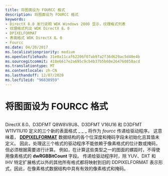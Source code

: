 ```yaml
---
title: 将图面设为 FOURCC 格式
description: 将图面设为 FOURCC 格式
keywords:
- DirectX 8.0 发行说明 WDK Windows 2000 显示，纹理格式列表
- 纹理格式列出 WDK DirectX 8。0
- DPIXELFORMAT
- 表面格式 WDK DirectX 8。0
- Fourcc
ms.date: 04/20/2017
ms.localizationpriority: medium
ms.openlocfilehash: 31e0a11caf62206f07ab97a2f36d629ac5d40e4b
ms.sourcegitcommit: 418e6617e2a695c9cb4b37b5b60e264760858acd
ms.translationtype: MT
ms.contentlocale: zh-CN
ms.lasthandoff: 12/07/2020
ms.locfileid: "96838959"
---
```

# <a name="surface-formats-as-fourccs"></a>将图面设为 FOURCC 格式


## <span id="ddk_surface_formats_as_fourccs_gg"></span><span id="DDK_SURFACE_FORMATS_AS_FOURCCS_GG"></span>


DirectX 8.0、D3DFMT Q8W8V8U8、D3DFMT V16U16 和 D3DFMT W11V11U10 定义的三个新的表面格式 \_ \_ \_ 将作为 *fourcc* 传递给驱动程序。 这意味着， [**DDPIXELFORMAT**](/windows-hardware/drivers/ddi/ksmedia/ns-ksmedia-_ddpixelformat) 数据结构的各个位深度和掩码字段未初始化且其值未定义。 因此，处理这三个格式的驱动程序不能依赖于像素格式的位计数或掩码，但必须根据需要进行计算。 例如，在计算这些类型之一的图面的螺距时，不得使用像素格式的 **dwRGBBitCount** 字段。 传递给驱动程序时，除 YUV、DXT 和 IHV 特定扩展格式以外的其他所有格式都将映射到旧的 DDPIXELFORMAT 表示形式，因此，在像素格式数据结构中具有有效的像素格式和掩码。

 

